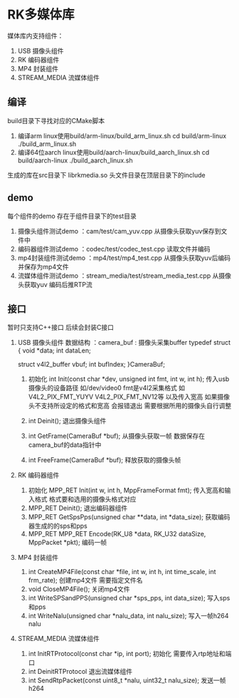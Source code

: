 # RK多媒体库
媒体库内支持组件：
1. USB 摄像头组件
2. RK 编码器组件
3. MP4 封装组件
4. STREAM_MEDIA 流媒体组件

## 编译
build目录下寻找对应的CMake脚本
1. 编译arm linux使用build/arm-linux/build_arm_linux.sh
   cd build/arm-linux
   ./build_arm_linux.sh
2. 编译64位aarch linux使用build/aarch-linux/build_aarch_linux.sh
   cd build/aarch-linux
   ./build_aarch_linux.sh

生成的库在src目录下 librkmedia.so
头文件目录在顶层目录下的include

## demo
每个组件的demo 存在于组件目录下的test目录
1. 摄像头组件测试demo ：cam/test/cam_yuv.cpp 从摄像头获取yuv保存到文件中
2. 编码器组件测试demo ：codec/test/codec_test.cpp 读取文件并编码
3. mp4封装组件测试demo ：mp4/test/mp4_test.cpp 从摄像头获取yuv后编码 并保存为mp4文件
4. 流媒体组件测试demo ：stream_media/test/stream_media_test.cpp 从摄像头获取yuv 编码后推RTP流

## 接口
暂时只支持C++接口 后续会封装C接口

1. USB 摄像头组件
   数据结构 ：camera_buf : 摄像头采集buffer
   typedef struct {
    void *data;
    int dataLen;

    struct v4l2_buffer vbuf;
    int bufIndex;
    }CameraBuf;

   1. 初始化 int Init(const char *dev, unsigned int fmt, int w, int h); 传入usb摄像头的设备路径 如/dev/video0 fmt是v4l2采集格式 如V4L2_PIX_FMT_YUYV V4L2_PIX_FMT_NV12等 以及传入宽高
      如果摄像头不支持所设定的格式和宽高 会报错退出 需要根据所用的摄像头自行调整

   2. int Deinit(); 退出摄像头组件
   3. int GetFrame(CameraBuf *buf); 从摄像头获取一帧 数据保存在camera_buf的data指针中 
   4. int FreeFrame(CameraBuf *buf); 释放获取的摄像头帧

2. RK 编码器组件
   1. 初始化 MPP_RET Init(int w, int h, MppFrameFormat fmt); 传入宽高和输入格式 格式要和选用的摄像头格式对应
   2. MPP_RET Deinit(); 退出编码器组件
   3. MPP_RET GetSpsPps(unsigned char **data, int *data_size); 获取编码器生成的的sps和pps
   4. MPP_RET MPP_RET Encode(RK_U8 *data, RK_U32 dataSize, MppPacket *pkt); 编码一帧

3. MP4 封装组件
   1. int CreateMP4File(const char *file, int w, int h, int time_scale, int frm_rate); 创建mp4文件 需要指定文件名
   2. void CloseMP4File(); 关闭mp4文件
   3. int WriteSPSandPPS(unsigned char *sps_pps, int data_size); 写入sps和pps
   4. int WriteNalu(unsigned char *nalu_data, int nalu_size); 写入一帧h264 nalu

4. STREAM_MEDIA 流媒体组件
   1. int InitRTProtocol(const char *ip, int port); 初始化 需要传入rtp地址和端口
   2. int DeinitRTProtocol 退出流媒体组件
   3. int SendRtpPacket(const uint8_t *nalu, uint32_t nalu_size); 发送一帧h264

